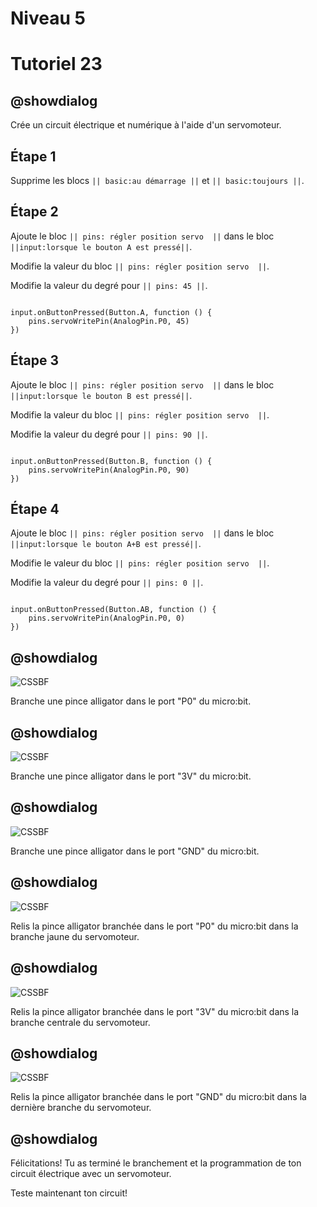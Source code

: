 # Niveau 5

# Tutoriel 23

## @showdialog

Crée un circuit électrique et numérique à l'aide d'un servomoteur.

## Étape 1

Supprime les blocs ``|| basic:au démarrage ||`` et ``|| basic:toujours ||``. 

## Étape 2 

Ajoute le bloc ``|| pins: régler position servo  ||`` dans le bloc ``||input:lorsque le bouton A est pressé||``. 
 
Modifie la valeur du bloc ``|| pins: régler position servo  ||``.

Modifie la valeur du degré pour ``|| pins: 45 ||``.
 

```blocks 

input.onButtonPressed(Button.A, function () {
    pins.servoWritePin(AnalogPin.P0, 45)
})

``` 

## Étape 3 
 
Ajoute le bloc ``|| pins: régler position servo  ||`` dans le bloc ``||input:lorsque le bouton B est pressé||``. 
 
Modifie la valeur du bloc ``|| pins: régler position servo  ||``.

Modifie la valeur du degré pour ``|| pins: 90 ||``.
 

```blocks 

input.onButtonPressed(Button.B, function () {
    pins.servoWritePin(AnalogPin.P0, 90)
})

``` 

## Étape 4 
 
Ajoute le bloc ``|| pins: régler position servo  ||`` dans le bloc ``||input:lorsque le bouton A+B est pressé||``. 
 
Modifie le valeur du bloc ``|| pins: régler position servo  ||``.

Modifie la valeur du degré pour ``|| pins: 0 ||``.
 

```blocks 

input.onButtonPressed(Button.AB, function () {
    pins.servoWritePin(AnalogPin.P0, 0)
})

``` 


## @showdialog 

![CSSBF](https://github.com/sbergeroncp/mon-makecode/blob/master/atelier_b_1.jpg?raw=true) 

Branche une pince alligator dans le port "P0" du micro:bit.

## @showdialog 

![CSSBF](https://github.com/sbergeroncp/mon-makecode/blob/master/atelier_b_2.jpg?raw=true) 

Branche une pince alligator dans le port "3V" du micro:bit.

## @showdialog 

![CSSBF](https://github.com/sbergeroncp/mon-makecode/blob/master/atelier_b_3.jpg?raw=true) 

Branche une pince alligator dans le port "GND" du micro:bit.


## @showdialog 

![CSSBF](https://github.com/sbergeroncp/mon-makecode/blob/master/atelier_b_4.jpg?raw=true) 

Relis la pince alligator branchée dans le port "P0" du micro:bit dans la branche jaune du servomoteur.


## @showdialog 

![CSSBF](https://github.com/sbergeroncp/mon-makecode/blob/master/atelier_b_5.jpg?raw=true) 

Relis la pince alligator branchée dans le port "3V" du micro:bit dans la branche centrale du servomoteur.

## @showdialog 

![CSSBF](https://github.com/sbergeroncp/mon-makecode/blob/master/atelier_b_6.jpg?raw=true) 

Relis la pince alligator branchée dans le port "GND" du micro:bit dans la dernière branche du servomoteur.

## @showdialog 

Félicitations! Tu as terminé le branchement et la programmation de ton  circuit électrique avec un servomoteur.

Teste maintenant ton circuit!
